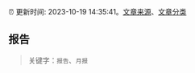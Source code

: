:alarm_clock: 更新时间: 2023-10-19 14:35:41。[文章来源](/README.md)、[文章分类](/TAGS.md)

## 报告


> 关键字：`报告`、`月报`



